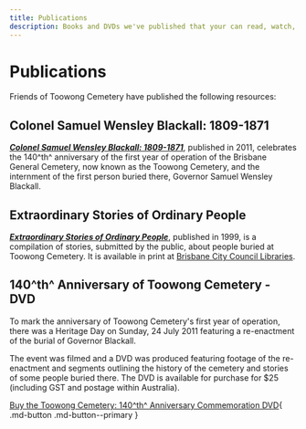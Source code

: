 ```yaml
---
title: Publications
description: Books and DVDs we've published that your can read, watch, borrow or buy
---
```


# Publications

Friends of Toowong Cemetery have published the following resources:
    
## Colonel Samuel Wensley Blackall: 1809-1871

***[Colonel Samuel Wensley Blackall: 1809-1871](../assets/guides/samuel-blackall.pdf)***, published in 2011, celebrates the 140^th^ anniversary of the first year of operation of the Brisbane General Cemetery, now known as the Toowong Cemetery, and the internment of the first person buried there, Governor Samuel Wensley Blackall.


## Extraordinary Stories of Ordinary People

***[Extraordinary Stories of Ordinary People](extraordinary-stories.md)***, published in 1999, is a compilation of stories, submitted by the public, about people buried at Toowong Cemetery. It is available in print at [Brisbane City Council Libraries](https://library-brisbane.ent.sirsidynix.net.au/client/en_AU/eLibCat/search/detailnonmodal/ent:$002f$002fSD_ILS$002f0$002fSD_ILS:120843/one). 

<!--
!!! question "Volunteer - share a family story"

    If you would like your family's story to be considered for inclusion in the next edition of *Extraordinary Stories of Ordinary People* or on this web site, please complete the **[Contribute a story](https://forms.gle/4f743ggeHM3BiY2c8)** form.
--> 

## 140^th^ Anniversary of Toowong Cemetery - DVD

To mark the anniversary of Toowong Cemetery's first year of operation, there was a Heritage Day on Sunday, 24 July 2011 featuring a re-enactment of the burial of Governor Blackall.

The event was filmed and a DVD was produced featuring footage of the re-enactment and segments outlining the history of the cemetery and stories of some people buried there. The DVD is available for purchase for $25 (including GST and postage within Australia).

[Buy the Toowong Cemetery: 140^th^ Anniversary Commemoration DVD](https://forms.gle/8Eont7fDf7BdScxA7){ .md-button .md-button--primary }



<!--

## Toowong Cemetery Resource Manual: a guide for exploring the cemetery

Recommended for teachers of school groups visiting the cemetery. Available at [Brisbane City Council Libraries](https://library-brisbane.ent.sirsidynix.net.au/client/en_AU/eLibCat/search/detailnonmodal/ent:$002f$002fSD_ILS$002f0$002fSD_ILS:71596/one).
 
-->

<!--

## Toowong History Group Publications


    
The [Toowong History Group](http://www.toowong.org.au/home.htm) was formed to celebrate the 100^th^ anniversary of the short‑lived Toowong Town (1903 – 1925) and to record some local memories before they were lost with the passing of generations. 

Their work has resulted in set of three books full of local history. 

1. Toowong: A Community’s History
2. Toowong: Tales of Toowong and early Brisbane
3. Toowong: 1863 – 2011 


## Toowong: A Community’s History

![](../assets/tales-of-toowong-and-early-brisbane.png){ width="30%" }

16 essays on Toowong, to mark 100 years since Toowong's proclamation as a Town. 

1. Aboriginal people of Toowong, *Arthur Palmer* 
2. The natural environment, *John Morison* 
3. The early years, *Margaret Deeth*
4. The built environment. Looking back at Toowong 1903, *Marilyn England*
5. Local government, *Judy Magub*
6. Toowong people, *Carol Hetherington and Jenny Bigge* 
7. The streets of Toowong, *John Kerr*
8. Toowong Cemetery, *Hilda Maclean and Prue Firth* 
9. A history of public transport in Toowong, *Bruce Sinclair*
10. Education, *Greg de Silva*
11. The Chinese in Toowong, *Marilyn England* 
12. Toowong parks, *Judy Magub*
13. Churches, *Helen Gregory*
14. Commerce in Toowong in the 1950s and 1960s, *John Bray*
15. Community groups, *Leigh Chamberlain* 
16. The built environment 2003, *Jim Maccormick*

[Buy Toowong: A Community’s History for $25](https://forms.gle/FXyHz2DMw4QfVN7A7){ .md-button .md-button--primary }



## Toowong: Tales of Toowong and early Brisbane

![](../assets/toowong-1863-2011.png){ width="30%" } 

This book contains the edited transcripts of talks on Queensland and local history, given by amateur and professional historians to Toowong History Group. Many of the images presented in the talks have been included.


Part 1. Coming to Queensland

- Early shipping and immigration to Queensland, *Dr. Rod McLeod*
- Descendants from three immigrant families. *Oral histories from Fay Sheriff, Malcolm Barrett, and Pat Wales*

Part 2. Heritage Houses

- etc...



[Buy Toowong: Tales of Toowong and early Brisbane for $25](https://forms.gle/FXyHz2DMw4QfVN7A7){ .md-button .md-button--primary }

## Toowong: 1863 – 2011

![](../assets/toowong-a-communitys-history.png){ width="30%" }



Insert overview and table of contents here. 

[Buy Toowong: 1863 – 2011 for $25](https://forms.gle/FXyHz2DMw4QfVN7A7){ .md-button .md-button--primary }

## Toowong History Book Collection

1. Toowong: A Community’s History
2. Toowong: Tales of Toowong and early Brisbane
3. Toowong: 1863 – 2011 

[Buy all 3 books for $60](https://forms.gle/FXyHz2DMw4QfVN7A7){ .md-button .md-button--primary }

-->
